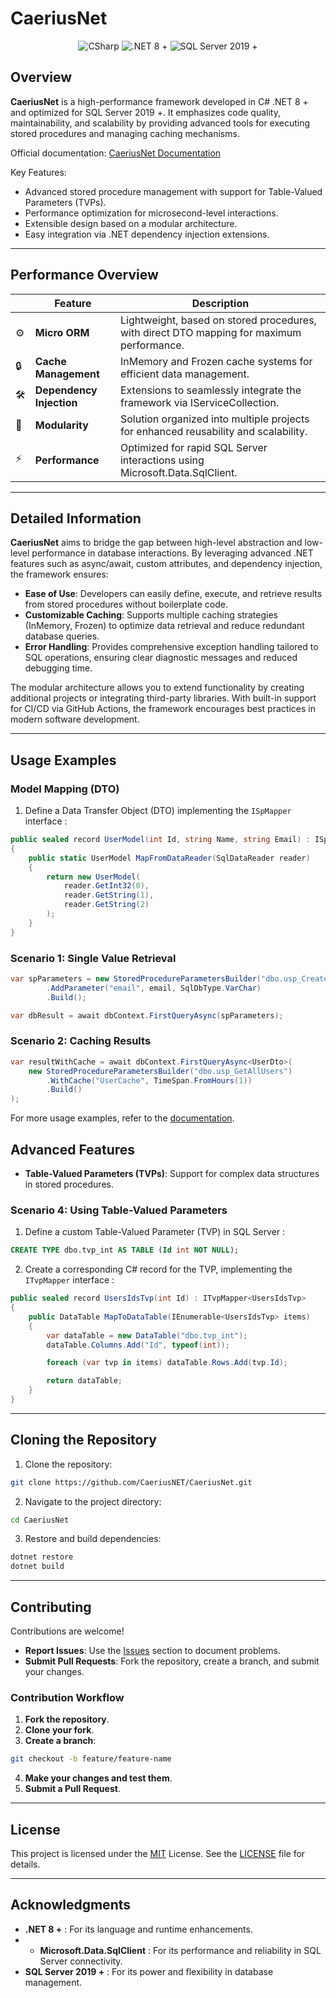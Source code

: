 
# CaeriusNet

<p align="center">
    <img src="https://custom-icon-badges.demolab.com/badge/C%23-%23239120.svg?logoColor=white" alt="CSharp">
    <img src="https://img.shields.io/badge/.NET%209-512BD4.svg?style=flat&logo=dotnet&logoColor=white" alt=".NET 8 +">
    <img src="https://img.shields.io/badge/SQL%20Server-CC2927.svg?style=flat&logo=microsoft-sql-server&logoColor=white" alt="SQL Server 2019 +">
</p>

## Overview

**CaeriusNet** is a high-performance framework developed in C# .NET 8 + and optimized for SQL Server 2019 +. It emphasizes code quality, maintainability, and scalability by providing advanced tools for executing stored procedures and managing caching mechanisms.

Official documentation: [CaeriusNet Documentation](https://caerius.net/)

Key Features:
- Advanced stored procedure management with support for Table-Valued Parameters (TVPs).
- Performance optimization for microsecond-level interactions.
- Extensible design based on a modular architecture.
- Easy integration via .NET dependency injection extensions.

---

## Performance Overview

|    | Feature              | Description                                                                                       |
|----|-----------------------|---------------------------------------------------------------------------------------------------|
| ⚙️  | **Micro ORM**          | Lightweight, based on stored procedures, with direct DTO mapping for maximum performance.        |
| 🔒 | **Cache Management**   | InMemory and Frozen cache systems for efficient data management.                                  |
| 🛠️  | **Dependency Injection** | Extensions to seamlessly integrate the framework via IServiceCollection.                         |
| 🔄 | **Modularity**         | Solution organized into multiple projects for enhanced reusability and scalability.              |
| ⚡ | **Performance**        | Optimized for rapid SQL Server interactions using Microsoft.Data.SqlClient.                      |

---

## Detailed Information

**CaeriusNet** aims to bridge the gap between high-level abstraction and low-level performance in database interactions. By leveraging advanced .NET features such as async/await, custom attributes, and dependency injection, the framework ensures:

- **Ease of Use**: Developers can easily define, execute, and retrieve results from stored procedures without boilerplate code.
- **Customizable Caching**: Supports multiple caching strategies (InMemory, Frozen) to optimize data retrieval and reduce redundant database queries.
- **Error Handling**: Provides comprehensive exception handling tailored to SQL operations, ensuring clear diagnostic messages and reduced debugging time.

The modular architecture allows you to extend functionality by creating additional projects or integrating third-party libraries. With built-in support for CI/CD via GitHub Actions, the framework encourages best practices in modern software development.

---

## Usage Examples

### Model Mapping (DTO)

1. Define a Data Transfer Object (DTO) implementing the `ISpMapper` interface :

```csharp
public sealed record UserModel(int Id, string Name, string Email) : ISpMapper<UserDto>
{
    public static UserModel MapFromDataReader(SqlDataReader reader)
    {
        return new UserModel(
            reader.GetInt32(0),
            reader.GetString(1),
            reader.GetString(2)
        );
    }
}
```

### Scenario 1: Single Value Retrieval

```csharp
var spParameters = new StoredProcedureParametersBuilder("dbo.usp_CreateNewAccount")
        .AddParameter("email", email, SqlDbType.VarChar) 
        .Build();

var dbResult = await dbContext.FirstQueryAsync(spParameters);
```

### Scenario 2: Caching Results

```csharp
var resultWithCache = await dbContext.FirstQueryAsync<UserDto>(
    new StoredProcedureParametersBuilder("dbo.usp_GetAllUsers")
        .WithCache("UserCache", TimeSpan.FromHours(1))
        .Build()
);
```

For more usage examples, refer to the [documentation](https://github.com/your-username/CaeriusNet/wiki).

## Advanced Features

- **Table-Valued Parameters (TVPs)**: Support for complex data structures in stored procedures.

### Scenario 4: Using Table-Valued Parameters

1. Define a custom Table-Valued Parameter (TVP) in SQL Server :

```sql
CREATE TYPE dbo.tvp_int AS TABLE (Id int NOT NULL);
```

2. Create a corresponding C# record for the TVP, implementing the `ITvpMapper` interface :

```csharp
public sealed record UsersIdsTvp(int Id) : ITvpMapper<UsersIdsTvp>
{
    public DataTable MapToDataTable(IEnumerable<UsersIdsTvp> items)
    {
        var dataTable = new DataTable("dbo.tvp_int");
        dataTable.Columns.Add("Id", typeof(int));

        foreach (var tvp in items) dataTable.Rows.Add(tvp.Id);

        return dataTable;
    }
}
```
---

## Cloning the Repository

1. Clone the repository:

```bash
git clone https://github.com/CaeriusNET/CaeriusNet.git
```

2. Navigate to the project directory:

```bash
cd CaeriusNet
```

3. Restore and build dependencies:

```bash
dotnet restore
dotnet build
```

---

## Contributing

Contributions are welcome!

- **Report Issues**: Use the [Issues](https://github.com/CaeriusNET/CaeriusNet/issues) section to document problems.
- **Submit Pull Requests**: Fork the repository, create a branch, and submit your changes.

### Contribution Workflow

1. **Fork the repository**.
2. **Clone your fork**.
3. **Create a branch**:

```bash
git checkout -b feature/feature-name
```

4. **Make your changes and test them**.
5. **Submit a Pull Request**.

---

## License

This project is licensed under the [MIT](https://choosealicense.com/licenses/mit/) License. See the [LICENSE](LICENSE.md) file for details.

---

## Acknowledgments

- **.NET 8 +** : For its language and runtime enhancements.
- - **Microsoft.Data.SqlClient** : For its performance and reliability in SQL Server connectivity.
- **SQL Server 2019 +** : For its power and flexibility in database management.
